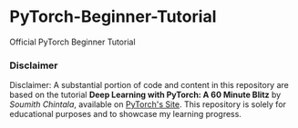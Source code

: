 # PyTorch-Beginner-Tutorial
 Official PyTorch Beginner Tutorial


### Disclaimer
Disclaimer: A substantial portion of code and content in this repository are based on the tutorial **Deep Learning with PyTorch: A 60 Minute Blitz** by *Soumith Chintala*, available on [PyTorch's Site](https://pytorch.org/tutorials/beginner/deep_learning_60min_blitz.html). This repository is solely for educational purposes and to showcase my learning progress.
